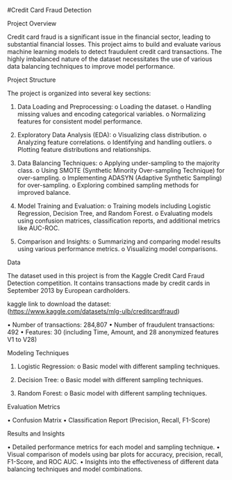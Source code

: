 #Credit Card Fraud Detection

Project Overview

Credit card fraud is a significant issue in the financial sector, leading to substantial financial losses. This project aims to build and evaluate various machine learning models to detect fraudulent credit card transactions. The highly imbalanced nature of the dataset necessitates the use of various data balancing techniques to improve model performance.

Project Structure

The project is organized into several key sections:

1.	Data Loading and Preprocessing:
o	Loading the dataset.
o	Handling missing values and encoding categorical variables.
o	Normalizing features for consistent model performance.

2.	Exploratory Data Analysis (EDA):
o	Visualizing class distribution.
o	Analyzing feature correlations.
o	Identifying and handling outliers.
o	Plotting feature distributions and relationships.

3.	Data Balancing Techniques:
o	Applying under-sampling to the majority class.
o	Using SMOTE (Synthetic Minority Over-sampling Technique) for over-sampling.
o	Implementing ADASYN (Adaptive Synthetic Sampling) for over-sampling.
o	Exploring combined sampling methods for improved balance.

4.	Model Training and Evaluation:
o	Training models including Logistic Regression, Decision Tree, and Random Forest.
o	Evaluating models using confusion matrices, classification reports, and additional metrics like AUC-ROC.

5.	Comparison and Insights:
o	Summarizing and comparing model results using various performance metrics.
o	Visualizing model comparisons.

Data

The dataset used in this project is from the Kaggle Credit Card Fraud Detection competition. It contains transactions made by credit cards in September 2013 by European cardholders.

kaggle link to download the dataset: (https://www.kaggle.com/datasets/mlg-ulb/creditcardfraud)

•	Number of transactions: 284,807
•	Number of fraudulent transactions: 492
•	Features: 30 (including Time, Amount, and 28 anonymized features V1 to V28)

Modeling Techniques

1.	Logistic Regression:
o	Basic model with different sampling techniques.

3.	Decision Tree:
o	Basic model with different sampling techniques.

5.	Random Forest:
o	Basic model with different sampling techniques.

Evaluation Metrics

•	Confusion Matrix
•	Classification Report (Precision, Recall, F1-Score)

Results and Insights

•	Detailed performance metrics for each model and sampling technique.
•	Visual comparison of models using bar plots for accuracy, precision, recall, F1-Score, and ROC AUC.
•	Insights into the effectiveness of different data balancing techniques and model combinations.


